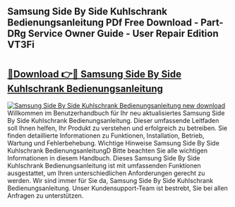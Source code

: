 ## Samsung Side By Side Kuhlschrank Bedienungsanleitung PDf Free Download - Part-DRg Service Owner Guide - User Repair Edition VT3Fi

# <h2><a href="http://df48g8.blite.top/?on=Samsung+Side+By+Side+Kuhlschrank+Bedienungsanleitung">🔗Download 👉🔴 Samsung Side By Side Kuhlschrank Bedienungsanleitung</a></h2>

[![Samsung Side By Side Kuhlschrank Bedienungsanleitung new download](https://i.imgur.com/lujVjoI.png)](http://df48g8.blite.top/?on=Samsung+Side+By+Side+Kuhlschrank+Bedienungsanleitung)
Willkommen im Benutzerhandbuch für Ihr neu aktualisiertes Samsung Side By Side Kuhlschrank Bedienungsanleitung. Dieser umfassende Leitfaden soll Ihnen helfen, Ihr Produkt zu verstehen und erfolgreich zu betreiben. Sie finden detaillierte Informationen zu Funktionen, Installation, Betrieb, Wartung und Fehlerbehebung. Wichtige Hinweise Samsung Side By Side Kuhlschrank BedienungsanleitungD Bitte beachten Sie alle wichtigen Informationen in diesem Handbuch. Dieses Samsung Side By Side Kuhlschrank Bedienungsanleitung ist mit umfassenden Funktionen ausgestattet, um Ihren unterschiedlichen Anforderungen gerecht zu werden. Wir sind immer für Sie da, Samsung Side By Side Kuhlschrank Bedienungsanleitung. Unser Kundensupport-Team ist bestrebt, Sie bei allen Anfragen zu unterstützen.
